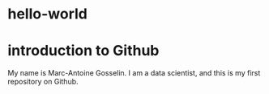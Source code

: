 # hello-world
# introduction to Github

My name is Marc-Antoine Gosselin. I am a data scientist, and this is my first repository on Github. 

